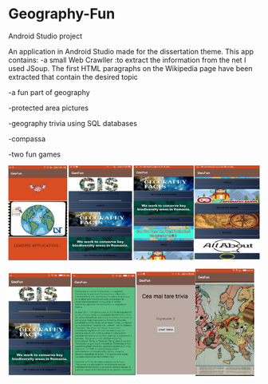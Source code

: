 # Geography-Fun
Android Studio project

An application in Android Studio made for the dissertation theme.
This app contains:
-a small Web Crawller :to extract the information from the net I used JSoup. The first HTML paragraphs on the Wikipedia page have been extracted that contain the desired topic

-a fun part of geography

-protected area pictures

-geography trivia using SQL databases

-compassa

-two fun games

![Ecran Splash](https://github.com/Sorin006/Geography-Fun/blob/master/images/ecranSplash.png)

![Ecran Splash](https://github.com/Sorin006/Geography-Fun/blob/master/images/ecran2.png)
